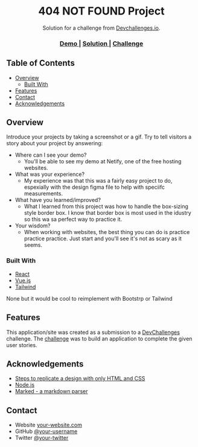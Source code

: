 <!-- Please update value in the {}  -->

<h1 align="center">404 NOT FOUND Project</h1>

<div align="center">
   Solution for a challenge from  <a href="http://devchallenges.io" target="_blank">Devchallenges.io</a>.
</div>

<div align="center">
  <h3>
    <a href="https://{your-demo-link.your-domain}">
      Demo
    </a>
    <span> | </span>
    <a href="https://{your-url-to-the-solution}">
      Solution
    </a>
    <span> | </span>
    <a href="https://devchallenges.io/challenges/wBunSb7FPrIepJZAg0sY">
      Challenge
    </a>
  </h3>
</div>

<!-- TABLE OF CONTENTS -->

## Table of Contents

- [Overview](#overview)
  - [Built With](#built-with)
- [Features](#features)
- [Contact](#contact)
- [Acknowledgements](#acknowledgements)

<!-- OVERVIEW -->

## Overview

Introduce your projects by taking a screenshot or a gif. Try to tell visitors a story about your project by answering:

- Where can I see your demo?
    - You'll be able to see my demo at Netify, one of the free hosting websites. 
- What was your experience?
    - My experience was that this was a fairly easy project to do, espexially with the design figma file to help with speciifc measurements. 
- What have you learned/improved?
    - What I learned from this project was how to handle the box-sizing style border box. I know that border box is most used in the idustry so this wa sa perfect way to practice it. 
- Your wisdom?
    - When working with websites, the best thing you can do is practice practice practice. Just start and you'll see it's not as scary as it seems.

### Built With

<!-- This section should list any major frameworks that you built your project using. Here are a few examples.-->

- [React](https://reactjs.org/)
- [Vue.js](https://vuejs.org/)
- [Tailwind](https://tailwindcss.com/)

None but it would be cool to reimplement with Bootstrp or Tailwind

## Features

<!-- List the features of your application or follow the template. Don't share the figma file here :) -->

This application/site was created as a submission to a [DevChallenges](https://devchallenges.io/challenges) challenge. The [challenge](https://devchallenges.io/challenges/wBunSb7FPrIepJZAg0sY) was to build an application to complete the given user stories.


## Acknowledgements

<!-- This section should list any articles or add-ons/plugins that helps you to complete the project. This is optional but it will help you in the future. For exmpale -->

- [Steps to replicate a design with only HTML and CSS](https://devchallenges-blogs.web.app/how-to-replicate-design/)
- [Node.js](https://nodejs.org/)
- [Marked - a markdown parser](https://github.com/chjj/marked)

## Contact

- Website [your-website.com](https://{your-web-site-link})
- GitHub [@your-username](https://github.com/Khadijahnclark)
- Twitter [@your-twitter](https://{twitter.com/your-username})
